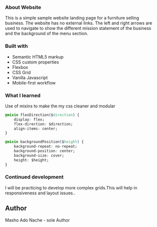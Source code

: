 ### About Website

This is a simple sample website landing page for a furniture selling business. The website has no external links. The left and right arrows are used to navigate to show the different mission statement of the business and the background of the menu section.

### Built with

- Semantic HTML5 markup
- CSS custom properties
- Flexbox
- CSS Grid
- Vanilla Javascript
- Mobile-first workflow

### What I learned

Use of mixins to make the my css cleaner and modular

```css
@mixin flexDirection($direction) {
	display: flex;
	flex-direction: $direction;
	align-items: center;
}

@mixin backgroundPosition($height) {
	background-repeat: no-repeat;
	background-position: center;
	background-size: cover;
	height: $height;
}
```

### Continued development

I will be practicing to develop more complex grids.This will help in responsiveness and layout issues..

## Author

Masho Ado Nache - sole Author
